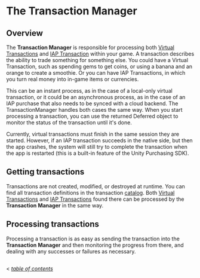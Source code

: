 # The Transaction Manager

## Overview

The __Transaction Manager__ is responsible for processing both [Virtual Transactions](../CatalogItems/VirtualTransaction.md) and [IAP Transaction](../CatalogItems/IAPTransaction.md) within your game. A transaction describes the ability to trade something for something else. You could have a Virtual Transaction, such as spending gems to get coins, or using a banana and an orange to create a smoothie. Or you can have IAP Transactions, in which you turn real money into in-game items or currencies.

This can be an instant process, as in the case of a local-only virtual transaction, or it could be an asynchronous process, as in the case of an IAP purchase that also needs to be synced with a cloud backend. The TransactionManager handles both cases the same way. When you start processing a transaction, you can use the returned Deferred object to monitor the status of the transaction until it's done.

Currently, virtual transactions must finish in the same session they are started. However, if an IAP transaction succeeds in the native side, but then the app crashes, the system will still try to complete the transaction when the app is restarted (this is a built-in feature of the Unity Purchasing SDK).

## Getting transactions

Transactions are not created, modified, or destroyed at runtime. You can find all transaction definitions in the transaction [catalog]. Both [Virtual Transactions] and [IAP Transactions] found there can be processed by the __Transaction Manager__ in the same way.

## Processing transactions

Processing a transaction is as easy as sending the transaction into the __Transaction Manager__ and then monitoring the progress from there, and dealing with any successes or failures as necessary.

## 
< [_table of contents_](../TableOfContents.md)


[catalog]: ../Catalog.md

[Virtual Transactions]: ../CatalogItems/VirtualTransaction.md

[IAP Transactions]: ../CatalogItems/IAPTransaction.md
